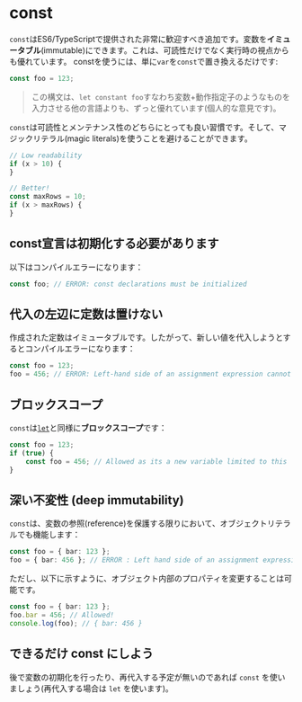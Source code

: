 # const

`const`はES6/TypeScriptで提供された非常に歓迎すべき追加です。変数を**イミュータブル**\(immutable\)にできます。これは、可読性だけでなく実行時の視点からも優れています。 constを使うには、単に`var`を`const`で置き換えるだけです:

```typescript
const foo = 123;
```

> この構文は、`let constant foo`すなわち変数+動作指定子のようなものを入力させる他の言語よりも、ずっと優れています\(個人的な意見です\)。

`const`は可読性とメンテナンス性のどちらにとっても良い習慣です。そして、マジックリテラル\(magic literals\)を使うことを避けることができます。

```typescript
// Low readability
if (x > 10) {
}

// Better!
const maxRows = 10;
if (x > maxRows) {
}
```

## const宣言は初期化する必要があります

以下はコンパイルエラーになります：

```typescript
const foo; // ERROR: const declarations must be initialized
```

## 代入の左辺に定数は置けない

作成された定数はイミュータブルです。したがって、新しい値を代入しようとするとコンパイルエラーになります：

```typescript
const foo = 123;
foo = 456; // ERROR: Left-hand side of an assignment expression cannot be a constant
```

## ブロックスコープ

`const`は[`let`](let.md)と同様に**ブロックスコープ**です：

```typescript
const foo = 123;
if (true) {
    const foo = 456; // Allowed as its a new variable limited to this `if` block
}
```

## 深い不変性 \(deep immutability\)

`const`は、変数の参照\(reference\)を保護する限りにおいて、オブジェクトリテラルでも機能します：

```typescript
const foo = { bar: 123 };
foo = { bar: 456 }; // ERROR : Left hand side of an assignment expression cannot be a constant
```

ただし、以下に示すように、オブジェクト内部のプロパティを変更することは可能です。

```typescript
const foo = { bar: 123 };
foo.bar = 456; // Allowed!
console.log(foo); // { bar: 456 }
```

## できるだけ const にしよう

後で変数の初期化を行ったり、再代入する予定が無いのであれば `const` を使いましょう\(再代入する場合は `let` を使います\)。

